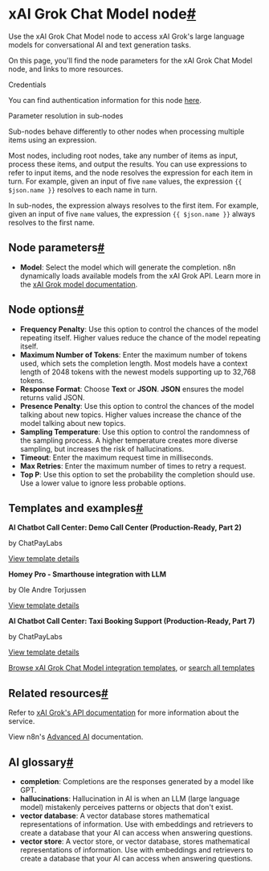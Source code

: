 [](https://github.com/n8n-io/n8n-docs/edit/main/docs/integrations/builtin/cluster-nodes/sub-nodes/n8n-nodes-langchain.lmchatxaigrok.md "Edit this page")

# xAI Grok Chat Model node[#](#xai-grok-chat-model-node "Permanent link")

Use the xAI Grok Chat Model node to access xAI Grok's large language models for conversational AI and text generation tasks.

On this page, you'll find the node parameters for the xAI Grok Chat Model node, and links to more resources.

Credentials

You can find authentication information for this node [here](../../../credentials/xai/).

Parameter resolution in sub-nodes

Sub-nodes behave differently to other nodes when processing multiple items using an expression.

Most nodes, including root nodes, take any number of items as input, process these items, and output the results. You can use expressions to refer to input items, and the node resolves the expression for each item in turn. For example, given an input of five `name` values, the expression `{{ $json.name }}` resolves to each name in turn.

In sub-nodes, the expression always resolves to the first item. For example, given an input of five `name` values, the expression `{{ $json.name }}` always resolves to the first name.

## Node parameters[#](#node-parameters "Permanent link")

*   **Model**: Select the model which will generate the completion. n8n dynamically loads available models from the xAI Grok API. Learn more in the [xAI Grok model documentation](https://docs.x.ai/docs/models).

## Node options[#](#node-options "Permanent link")

*   **Frequency Penalty**: Use this option to control the chances of the model repeating itself. Higher values reduce the chance of the model repeating itself.
*   **Maximum Number of Tokens**: Enter the maximum number of tokens used, which sets the completion length. Most models have a context length of 2048 tokens with the newest models supporting up to 32,768 tokens.
*   **Response Format**: Choose **Text** or **JSON**. **JSON** ensures the model returns valid JSON.
*   **Presence Penalty**: Use this option to control the chances of the model talking about new topics. Higher values increase the chance of the model talking about new topics.
*   **Sampling Temperature**: Use this option to control the randomness of the sampling process. A higher temperature creates more diverse sampling, but increases the risk of hallucinations.
*   **Timeout**: Enter the maximum request time in milliseconds.
*   **Max Retries**: Enter the maximum number of times to retry a request.
*   **Top P**: Use this option to set the probability the completion should use. Use a lower value to ignore less probable options.

## Templates and examples[#](#templates-and-examples "Permanent link")

**AI Chatbot Call Center: Demo Call Center (Production-Ready, Part 2)**

by ChatPayLabs

[View template details](https://n8n.io/workflows/4045-ai-chatbot-call-center-demo-call-center-production-ready-part-2/)

**Homey Pro - Smarthouse integration with LLM**

by Ole Andre Torjussen

[View template details](https://n8n.io/workflows/4058-homey-pro-smarthouse-integration-with-llm/)

**AI Chatbot Call Center: Taxi Booking Support (Production-Ready, Part 7)**

by ChatPayLabs

[View template details](https://n8n.io/workflows/4051-ai-chatbot-call-center-taxi-booking-support-production-ready-part-7/)

[Browse xAI Grok Chat Model integration templates](https://n8n.io/integrations/xai-grok-chat-model/), or [search all templates](https://n8n.io/workflows/)

## Related resources[#](#related-resources "Permanent link")

Refer to [xAI Grok's API documentation](https://docs.x.ai/docs/api-reference) for more information about the service.

View n8n's [Advanced AI](../../../../../advanced-ai/) documentation.

## AI glossary[#](#ai-glossary "Permanent link")

*   **completion**: Completions are the responses generated by a model like GPT.
*   **hallucinations**: Hallucination in AI is when an LLM (large language model) mistakenly perceives patterns or objects that don't exist.
*   **vector database**: A vector database stores mathematical representations of information. Use with embeddings and retrievers to create a database that your AI can access when answering questions.
*   **vector store**: A vector store, or vector database, stores mathematical representations of information. Use with embeddings and retrievers to create a database that your AI can access when answering questions.